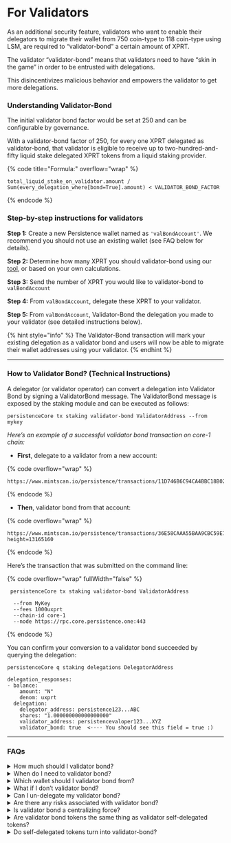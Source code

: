 # For Validators

As an additional security feature, validators who want to enable their delegators to migrate their wallet from 750 coin-type to 118 coin-type using LSM, are required to “validator-bond” a certain amount of XPRT.&#x20;

The validator “validator-bond” means that validators need to have “skin in the game” in order to be entrusted with delegations.

This disincentivizes malicious behavior and empowers the validator to get more delegations.&#x20;

### Understanding Validator-Bond

The initial validator bond factor would be set at 250 and can be configurable by governance.&#x20;

With a validator-bond factor of 250, for every one XPRT delegated as validator-bond, that validator is eligible to receive up to two-hundred-and-fifty liquid stake delegated XPRT tokens from a liquid staking provider.&#x20;

{% code title="Formula:" overflow="wrap" %}
```markup
total_liquid_stake_on_validator.amount / Sum(every_delegation_where[bond=True].amount) < VALIDATOR_BOND_FACTOR
```
{% endcode %}

### Step-by-step instructions for validators

**Step 1:** Create a new Persistence wallet named as `'valBondAccount'`. We recommend you should not use an existing wallet (see FAQ below for details).&#x20;

**Step 2:** Determine how many XPRT you should validator-bond using our [tool](https://docs.google.com/spreadsheets/d/13XXa3cHDoDsbXg7cjBRk8i0SBUBG3YoNmtKgUXCXNcI/edit#gid=83969709), or based on your own calculations.

**Step 3:** Send the number of XPRT you would like to validator-bond to `valBondAccount`

**Step 4:** From `valBondAccount`, delegate these XPRT to your validator.

**Step 5:** From `valBondAccount`, Validator-Bond the delegation you made to your validator (see detailed instructions below).&#x20;

{% hint style="info" %}
The Validator-Bond transaction will mark your existing delegation as a validator bond and users will now be able to migrate their wallet addresses using your validator.
{% endhint %}

***

### How to Validator Bond? (Technical Instructions)

A delegator (or validator operator) can convert a delegation into Validator Bond by signing a ValidatorBond message. The ValidatorBond message is exposed by the staking module and can be executed as follows:

```
persistenceCore tx staking validator-bond ValidatorAddress --from mykey  
```

_Here’s an example of a successful validator bond transaction on core-1 chain:_&#x20;

* **First**, delegate to a validator from a new account:&#x20;

{% code overflow="wrap" %}
```url
https://www.mintscan.io/persistence/transactions/11D746B6C94CA4BBC18B02F08A0024A4730BAE1ADDEFEDAFAE85EC58A7DACAA5
```
{% endcode %}

* **Then**, validator bond from that account:&#x20;

{% code overflow="wrap" %}
```url
https://www.mintscan.io/persistence/transactions/36E58CAAA55BAA9CBC59E7CD0C1F78355AE5268331DB6C23DDC5AB79E001DF0E?height=13165160
```
{% endcode %}

Here’s the transaction that was submitted on the command line:

{% code overflow="wrap" fullWidth="false" %}
```
 persistenceCore tx staking validator-bond ValidatorAddress 
 
  --from MyKey 
  --fees 1000uxprt
  --chain-id core-1
  --node https://rpc.core.persistence.one:443
```
{% endcode %}

You can confirm your conversion to a validator bond succeeded by querying the delegation:&#x20;

```
persistenceCore q staking delegations DelegatorAddress

delegation_responses:
- balance:
    amount: "N"
    denom: uxprt
  delegation:
    delegator_address: persistence123...ABC
    shares: "1.000000000000000000"
    validator_address: persistencevaloper123...XYZ
    validator_bond: true  <---- You should see this field = true :)
```

***

### FAQs

<details>

<summary>How much should I validator bond?</summary>

For every 1 XPRT you validator-bond, you will be eligible to receive up to 250 XPRT tokenized shares from delegators.&#x20;

For example, if you validator bond 1,000 XPRT, you will be eligible for 250,000 XPRT tokensized shares.&#x20;



We built a tool that recommends how much you should validator bond.&#x20;

👉 [Recommended Validator Bond Tool](https://docs.google.com/spreadsheets/d/13XXa3cHDoDsbXg7cjBRk8i0SBUBG3YoNmtKgUXCXNcI/edit#gid=83969709) 👈

</details>

<details>

<summary>When do I need to validator bond?</summary>

We recommend validator bonding immediately as users (Delgators on your validator) will attempt to migrate their wallet address coin-type from 750 to 118.

At that time, if a validator does not have sufficient validator bond, delegators will not be able to migrate. In this condition delegators can also redelegate the tokens first to a validator which has validator-bond in order to continue the migration process.&#x20;

This acts as an advance for validators to attract more delegation from users in the long run.

</details>

<details>

<summary>Which wallet should I validator bond from?</summary>

We recommend validators create a new wallet to validator bond. This can be a new seed phrase, or a wallet derived using an existing seed phrase and a new account index. New wallets are preferred for separation of delegations marked validator bond and regular delegations. There are no partial Validator Bonds: when a delegator or validator converts delegation to a particular validator into Validator Bond, their entire delegation to that validator is converted to Validator Bond.&#x20;

By creating a new wallet to validator bond, an existing delegator can mark part of their delegation as validator bond (by transferring those funds to the new address and marking it as validator bond from that address), while leaving their existing delegation unchanged.

</details>

<details>

<summary>What if I don’t validator bond?</summary>

if a validator doesn't have enough delegations marked as bond to match the Bond Factor, they won't have enough room to accept new delegations from Liquid Staking providers

</details>

<details>

<summary>Can I un-delegate my validator bond?</summary>

To convert the validator bond back into standard delegation, simply unbond or redelegate the shares. Unbonding or redelegating a validator bond reduces the amount of validator bond associated with a validator.&#x20;

The following question outlines a case when delegating your validator bond. If unstaking or delegation marked as validator-bond would cause the number of tokens delegated to that validator to exceed 250 times the validator’s resulting validator bond, then the unbonding or redelegation will fail.&#x20;

In this case, the delegator will not be able to unbond until the amount of delegated XPRT shares to the validator decreases, or the amount of validator bond to the validator increases.

</details>

<details>

<summary>Are there any risks associated with validator bond?</summary>

In the event of a slash, validator bond delegations are slashed at the same rate as standard delegations.

</details>

<details>

<summary>Is validator bond a centralizing force?</summary>

Hopefully not! Validators with less voting power require lower amounts of validator bond.&#x20;

The validator bond factor multiplier of 250 also means that the absolute size of the validator bond required isn’t too large, especially relative to the revenue validators can earn from additional delegations they receive from liquid staking providers.

</details>

<details>

<summary>Are validator bond tokens the same thing as validator self-delegated tokens?</summary>

No, they are different.&#x20;

Self-delegated tokens are delegations made by a validator operator to their own validator node. Validator bonded tokens are delegations made from any delegator to a validator node, that have been marked as Validator Bond with the validator-bond message.&#x20;

Validator bond delegations have additional unbonding restrictions (see above: “Can I undelegate my validator bond?”) relative to the validator bond.

</details>

<details>

<summary>Do self-delegated tokens turn into validator-bond?</summary>

No, they do not. To designate a delegation as validator bond, the delegator must sign a validator-bond message.

</details>
